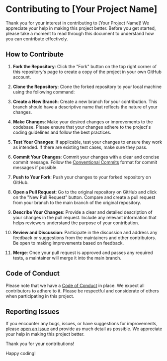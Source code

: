 # Contributing to [Your Project Name]

Thank you for your interest in contributing to [Your Project Name]! We appreciate your help in making this project better. Before you get started, please take a moment to read through this document to understand how you can contribute effectively.

## How to Contribute

1. **Fork the Repository**: Click the "Fork" button on the top right corner of this repository's page to create a copy of the project in your own GitHub account.

2. **Clone the Repository**: Clone the forked repository to your local machine using the following command:

3. **Create a New Branch**: Create a new branch for your contribution. This branch should have a descriptive name that reflects the nature of your changes.
 
4. **Make Changes**: Make your desired changes or improvements to the codebase. Please ensure that your changes adhere to the project's coding guidelines and follow the best practices.

5. **Test Your Changes**: If applicable, test your changes to ensure they work as intended. If there are existing test cases, make sure they pass.

6. **Commit Your Changes**: Commit your changes with a clear and concise commit message. Follow the [Conventional Commits](https://www.conventionalcommits.org/en/v1.0.0/) format for commit messages if possible.

7. **Push to Your Fork**: Push your changes to your forked repository on GitHub.

8. **Open a Pull Request**: Go to the original repository on GitHub and click on the "New Pull Request" button. Compare and create a pull request from your branch to the main branch of the original repository.

9. **Describe Your Changes**: Provide a clear and detailed description of your changes in the pull request. Include any relevant information that helps reviewers understand the purpose of your contribution.

10. **Review and Discussion**: Participate in the discussion and address any feedback or suggestions from the maintainers and other contributors. Be open to making improvements based on feedback.

11. **Merge**: Once your pull request is approved and passes any required tests, a maintainer will merge it into the main branch.

## Code of Conduct

Please note that we have a [Code of Conduct](CODE_OF_CONDUCT.md) in place. We expect all contributors to adhere to it. Please be respectful and considerate of others when participating in this project.

## Reporting Issues

If you encounter any bugs, issues, or have suggestions for improvements, please [open an issue](https://github.com/your-username/your-project/issues) and provide as much detail as possible. We appreciate your help in making this project better.

Thank you for your contributions!

Happy coding!




